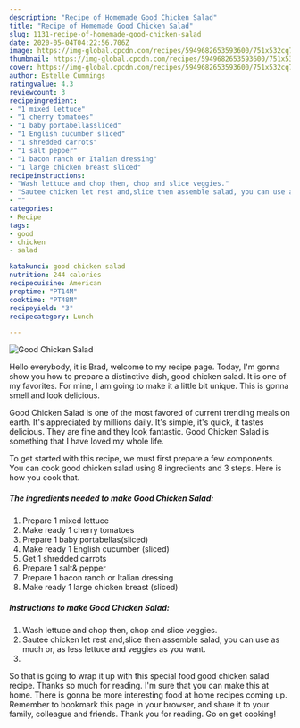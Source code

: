 ```yaml
---
description: "Recipe of Homemade Good Chicken Salad"
title: "Recipe of Homemade Good Chicken Salad"
slug: 1131-recipe-of-homemade-good-chicken-salad
date: 2020-05-04T04:22:56.706Z
image: https://img-global.cpcdn.com/recipes/5949682653593600/751x532cq70/good-chicken-salad-recipe-main-photo.jpg
thumbnail: https://img-global.cpcdn.com/recipes/5949682653593600/751x532cq70/good-chicken-salad-recipe-main-photo.jpg
cover: https://img-global.cpcdn.com/recipes/5949682653593600/751x532cq70/good-chicken-salad-recipe-main-photo.jpg
author: Estelle Cummings
ratingvalue: 4.3
reviewcount: 3
recipeingredient:
- "1 mixed lettuce"
- "1 cherry tomatoes"
- "1 baby portabellassliced"
- "1 English cucumber sliced"
- "1 shredded carrots"
- "1 salt pepper"
- "1 bacon ranch or Italian dressing"
- "1 large chicken breast sliced"
recipeinstructions:
- "Wash lettuce and chop then, chop and slice veggies."
- "Sautee chicken let rest and,slice then assemble salad, you can use as much or, as less lettuce and veggies as you want."
- ""
categories:
- Recipe
tags:
- good
- chicken
- salad

katakunci: good chicken salad 
nutrition: 244 calories
recipecuisine: American
preptime: "PT14M"
cooktime: "PT48M"
recipeyield: "3"
recipecategory: Lunch

---
```



![Good Chicken Salad](https://img-global.cpcdn.com/recipes/5949682653593600/751x532cq70/good-chicken-salad-recipe-main-photo.jpg)

Hello everybody, it is Brad, welcome to my recipe page. Today, I'm gonna show you how to prepare a distinctive dish, good chicken salad. It is one of my favorites. For mine, I am going to make it a little bit unique. This is gonna smell and look delicious.



Good Chicken Salad is one of the most favored of current trending meals on earth. It's appreciated by millions daily. It's simple, it's quick, it tastes delicious. They are fine and they look fantastic. Good Chicken Salad is something that I have loved my whole life.


To get started with this recipe, we must first prepare a few components. You can cook good chicken salad using 8 ingredients and 3 steps. Here is how you cook that.

<!--inarticleads1-->

##### The ingredients needed to make Good Chicken Salad:

1. Prepare 1 mixed lettuce
1. Make ready 1 cherry tomatoes
1. Prepare 1 baby portabellas(sliced)
1. Make ready 1 English cucumber (sliced)
1. Get 1 shredded carrots
1. Prepare 1 salt&amp; pepper
1. Prepare 1 bacon ranch or Italian dressing
1. Make ready 1 large chicken breast (sliced)




<!--inarticleads2-->

##### Instructions to make Good Chicken Salad:

1. Wash lettuce and chop then, chop and slice veggies.
1. Sautee chicken let rest and,slice then assemble salad, you can use as much or, as less lettuce and veggies as you want.
1. 




So that is going to wrap it up with this special food good chicken salad recipe. Thanks so much for reading. I'm sure that you can make this at home. There is gonna be more interesting food at home recipes coming up. Remember to bookmark this page in your browser, and share it to your family, colleague and friends. Thank you for reading. Go on get cooking!
